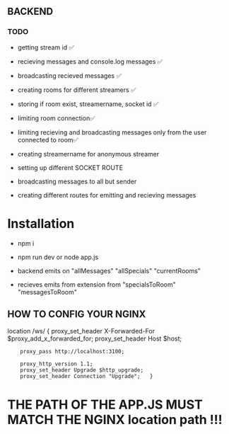 ## BACKEND

### TODO

- getting stream id ✅
- recieving messages and console.log messages ✅
- broadcasting recieved messages ✅
- creating rooms for different streamers ✅
- storing if room exist, streamername, socket id ✅
- limiting room connection✅
- limiting recieving and broadcasting messages only from the user connected to room✅
- creating streamername for anonymous streamer

- setting up different SOCKET ROUTE
- broadcasting messages to all but sender
- creating different routes for emitting and recieving messages

# Installation

- npm i
- npm run dev or node app.js

- backend emits on "allMessages" "allSpecials" "currentRooms"
- recieves emits from extension from "specialsToRoom" "messagesToRoom"

## HOW TO CONFIG YOUR NGINX

location /ws/ {
proxy_set_header X-Forwarded-For $proxy_add_x_forwarded_for;
proxy_set_header Host $host;

        proxy_pass http://localhost:3100;

        proxy_http_version 1.1;
        proxy_set_header Upgrade $http_upgrade;
        proxy_set_header Connection "Upgrade";   }

# THE PATH OF THE APP.JS MUST MATCH THE NGINX location path !!!
